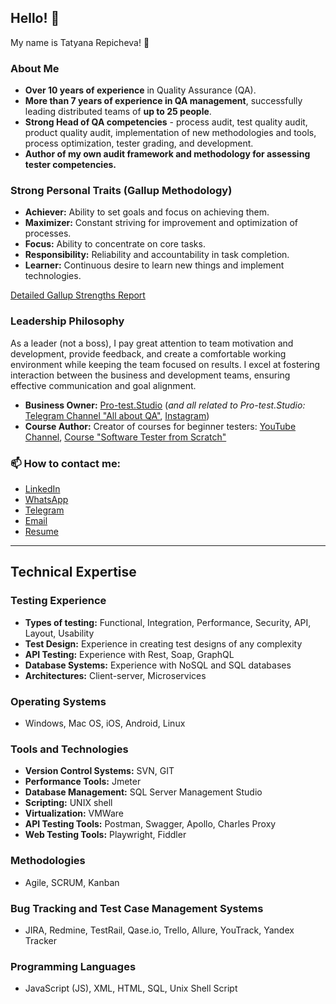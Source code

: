 ## Hello! 👋 
My name is Tatyana Repicheva! 👋

### About Me

- **Over 10 years of experience** in Quality Assurance (QA).
- **More than 7 years of experience in QA management**, successfully leading distributed teams of **up to 25 people**.
- **Strong Head of QA competencies** - process audit, test quality audit, product quality audit, implementation of new methodologies and tools, process optimization, tester grading, and development.
- **Author of my own audit framework and methodology for assessing tester competencies.**

### Strong Personal Traits (Gallup Methodology)
- **Achiever:** Ability to set goals and focus on achieving them.
- **Maximizer:** Constant striving for improvement and optimization of processes.
- **Focus:** Ability to concentrate on core tasks.
- **Responsibility:** Reliability and accountability in task completion.
- **Learner:** Continuous desire to learn new things and implement technologies.

[Detailed Gallup Strengths Report](https://github.com/TatyanaRepicheva/TatyanaRepicheva/blob/b0bb634820b8dfd370d3672702ef9dedfd30d472/Detailed%20Gallup%20Strengths%20Report.pdf)

### Leadership Philosophy
As a leader (not a boss), I pay great attention to team motivation and development, provide feedback, and create a comfortable working environment while keeping the team focused on results. I excel at fostering interaction between the business and development teams, ensuring effective communication and goal alignment.

- **Business Owner:** [Pro-test.Studio](https://pro-test.studio/) (_and all related to Pro-test.Studio:_ [Telegram Channel "All about QA"](https://t.me/pro_test_studio), [Instagram](https://www.instagram.com/pro_test.studio/))
- **Course Author:** Creator of courses for beginner testers:
   [YouTube Channel](https://youtube.com/@Pro-test.studio), [Course "Software Tester from Scratch"](https://course.pro-test.studio/)

### 📫 How to contact me:
- [LinkedIn](https://www.linkedin.com/in/tatyanarepicheva/)
- [WhatsApp](https://api.whatsapp.com/send/?phone=971585902540)
- [Telegram](https://t.me/QArepkaUAE)
- [Email](mailto:tteresh1013@gmail.com)
- [Resume](https://github.com/TatyanaRepicheva/My-CV/blob/main/RESUME.md)

---

## Technical Expertise

### Testing Experience
- **Types of testing:** Functional, Integration, Performance, Security, API, Layout, Usability
- **Test Design:** Experience in creating test designs of any complexity
- **API Testing:** Experience with Rest, Soap, GraphQL
- **Database Systems:** Experience with NoSQL and SQL databases
- **Architectures:** Client-server, Microservices

### Operating Systems
- Windows, Mac OS, iOS, Android, Linux

### Tools and Technologies
- **Version Control Systems:** SVN, GIT
- **Performance Tools:** Jmeter
- **Database Management:** SQL Server Management Studio
- **Scripting:** UNIX shell
- **Virtualization:** VMWare
- **API Testing Tools:** Postman, Swagger, Apollo, Charles Proxy
- **Web Testing Tools:** Playwright, Fiddler

### Methodologies
- Agile, SCRUM, Kanban

### Bug Tracking and Test Case Management Systems
- JIRA, Redmine, TestRail, Qase.io, Trello, Allure, YouTrack, Yandex Tracker

### Programming Languages
- JavaScript (JS), XML, HTML, SQL, Unix Shell Script
